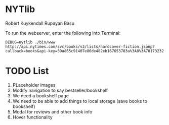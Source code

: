 NYTlib
======

Robert Kuykendall
Rupayan Basu


To run the webserver, enter the following into Terminal:

    DEBUG=nytlib ./bin/www
    http://api.nytimes.com/svc/books/v3/lists/hardcover-fiction.jsonp?callback=books&api-key=59a865c91407e86de482eb167653783a%3A8%3A70173232


TODO List
=========

1. PLaceholder images 
2. Modify navigation to say bestseller/bookshelf
3. We need a bookshelf page
4. We need to be able to add things to local storage (save books to bookshelf)
5. Modal for reviews and other book info
6. Hover functionality